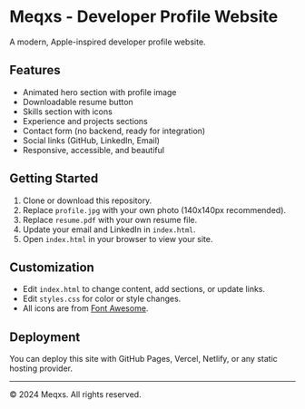 # Meqxs - Developer Profile Website

A modern, Apple-inspired developer profile website. 

## Features
- Animated hero section with profile image
- Downloadable resume button
- Skills section with icons
- Experience and projects sections
- Contact form (no backend, ready for integration)
- Social links (GitHub, LinkedIn, Email)
- Responsive, accessible, and beautiful

## Getting Started
1. Clone or download this repository.
2. Replace `profile.jpg` with your own photo (140x140px recommended).
3. Replace `resume.pdf` with your own resume file.
4. Update your email and LinkedIn in `index.html`.
5. Open `index.html` in your browser to view your site.

## Customization
- Edit `index.html` to change content, add sections, or update links.
- Edit `styles.css` for color or style changes.
- All icons are from [Font Awesome](https://fontawesome.com/).

## Deployment
You can deploy this site with GitHub Pages, Vercel, Netlify, or any static hosting provider.

---
© 2024 Meqxs. All rights reserved. 
